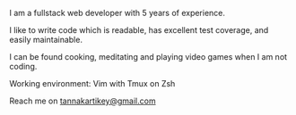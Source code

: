 I am a fullstack web developer with 5 years of experience.

I like to write code which is readable, has excellent test coverage, and easily maintainable.

I can be found cooking, meditating and playing video games when I am not coding.

Working environment: Vim with Tmux on Zsh

Reach me on tannakartikey@gmail.com
